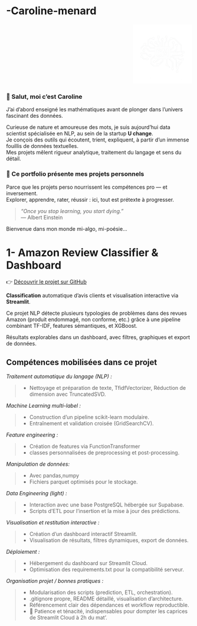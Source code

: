 # -Caroline-menard
<p align="right">
  <img src="https://github.com/Caroline-menard/-Caroline-menard/blob/main/logo_blanc.png?raw=true" alt="Logo Caroline Ménard" width="160">
</p>

### 👋 Salut, moi c’est Caroline

J’ai d’abord enseigné les mathématiques avant de plonger dans l’univers fascinant des données.  

Curieuse de nature et amoureuse des mots, je suis aujourd’hui data scientist spécialisée en NLP, au sein de la startup **U change**.  
Je conçois des outils qui écoutent, trient, expliquent, à partir d’un immense fouillis de données textuelles.  
Mes projets mêlent rigueur analytique, traitement du langage et sens du détail.

### 🧪 Ce portfolio présente mes projets personnels  
Parce que les projets perso nourrissent les compétences pro — et inversement.  
Explorer, apprendre, rater, réussir : ici, tout est prétexte à progresser.

> *“Once you stop learning, you start dying.”*  
> — Albert Einstein

Bienvenue dans mon monde mi-algo, mi-poésie...

# 1- Amazon Review Classifier & Dashboard

👉 [Découvrir le projet sur GitHub](https://github.com/Caroline-menard/amazon_review_classifier_and_Dashboard)

**Classification** automatique d’avis clients et visualisation interactive via **Streamlit**.

Ce projet NLP détecte plusieurs typologies de problèmes dans des revues Amazon (produit endommagé, non conforme, etc.) grâce à une pipeline combinant TF-IDF, features sémantiques, et XGBoost.

Résultats explorables dans un dashboard, avec filtres, graphiques et export de données.

## Compétences mobilisées dans ce projet
*Traitement automatique du langage (NLP) :*
> - Nettoyage et préparation de texte, TfidfVectorizer, Réduction de dimension avec TruncatedSVD.

*Machine Learning multi-label :*
> - Construction d’un pipeline scikit-learn modulaire.<br>
> -  Entraînement et validation croisée (GridSearchCV).

*Feature engineering :*
> - Création de features via FunctionTransformer<br>
> - classes personnalisées de preprocessing et post-processing.

*Manipulation de données:*
> - Avec pandas,numpy <br>
> - Fichiers parquet optimisés pour le stockage.

*Data Engineering (light) :*
> - Interaction avec une base PostgreSQL hébergée sur Supabase.<br>
> -  Scripts d’ETL pour l’insertion et la mise à jour des prédictions.

*Visualisation et restitution interactive :*
> - Création d’un dashboard interactif Streamlit.<br>
> - Visualisation de résultats, filtres dynamiques, export de données.

*Déploiement :*
> - Hébergement du dashboard sur Streamlit Cloud.<br>
> - Optimisation des requirements.txt pour la compatibilité serveur.

*Organisation projet / bonnes pratiques :*
> - Modularisation des scripts (prediction, ETL, orchestration).<br>
> -  .gitignore propre, README détaillé, visualisation d’architecture.<br>
> - Référencement clair des dépendances et workflow reproductible.<br>
> - 🧘 Patience et ténacité, indispensables pour dompter les caprices de Streamlit Cloud à 2h du mat’.
